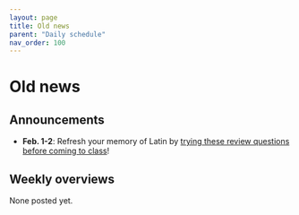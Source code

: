 ```yaml
---
layout: page
title: Old news
parent: "Daily schedule"
nav_order: 100
---
```


# Old news


## Announcements

- **Feb. 1-2**: Refresh your memory of Latin by [trying these review questions before coming to class](../assignments/welcomeback/)!

## Weekly overviews

None posted yet.